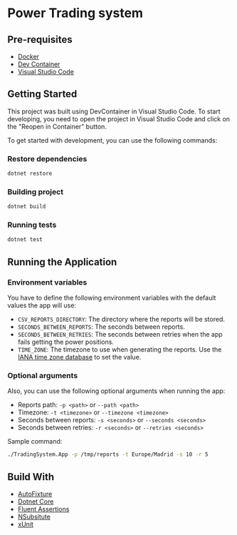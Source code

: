 # Power Trading system

## Pre-requisites

- [Docker][docker]
- [Dev Container][devcontainer]
- [Visual Studio Code][vscode]

## Getting Started

This project was built using DevContainer in Visual Studio Code. To start developing, you need to open the project in Visual Studio Code and click on the "Reopen in Container" button.

To get started with development, you can use the following commands:

### Restore dependencies

```bash
dotnet restore
```

### Building project

```bash
dotnet build
```

### Running tests

```bash
dotnet test
```

## Running the Application

### Environment variables

You have to define the following environment variables with the default values the app will use:

- `CSV_REPORTS_DIRECTORY`: The directory where the reports will be stored.
- `SECONDS_BETWEEN_REPORTS`: The seconds between reports.
- `SECONDS_BETWEEN_RETRIES`: The seconds between retries when the app fails getting the power positions.
- `TIME_ZONE`: The timezone to use when generating the reports. Use the [IANA time zone database][timezones] to set the value.

### Optional arguments

Also, you can use the following optional arguments when running the app:

- Reports path: `-p <path>` or `--path <path>`
- Timezone: `-t <timezone>` or `--timezone <timezone>`
- Seconds between reports: `-s <seconds>` or `--seconds <seconds>`
- Seconds between retries: `-r <seconds>` or `--retries <seconds>`

Sample command:

```bash
./TradingSystem.App -p /tmp/reports -t Europe/Madrid -s 10 -r 5
```

## Build With

- [AutoFixture][auto-fixture]
- [Dotnet Core][dotnet]
- [Fluent Assertions][fluent-assertions]
- [NSubsitute][nsubstitute]
- [xUnit][xunit]


[auto-fixture]: https://github.com/AutoFixture/AutoFixture
[devcontainer]: https://code.visualstudio.com/docs/remote/containers
[docker]: https://www.docker.com/
[dotnet]: https://dotnet.microsoft.com/download
[fluent-assertions]: https://github.com/fluentassertions/fluentassertions
[nsubstitute]: https://nsubstitute.github.io/
[timezones]: https://en.wikipedia.org/wiki/List_of_tz_database_time_zones
[vscode]: https://code.visualstudio.com/
[xunit]: https://xunit.net/
